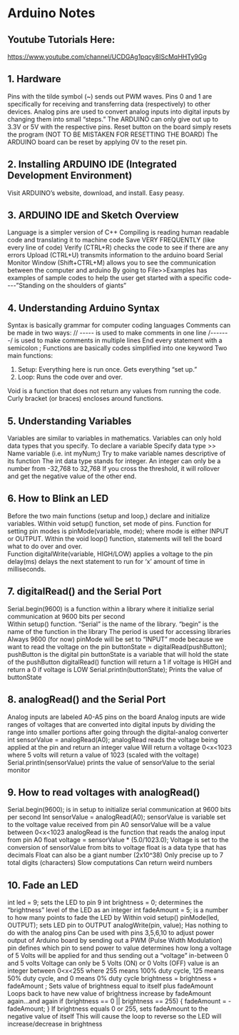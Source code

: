 # Arduino Notes

## Youtube Tutorials Here:  
<https://www.youtube.com/channel/UCDGAg1pqcy8IScMqHHTy9Gg>

## 1. Hardware

Pins with the tilde symbol (~) sends out PWM waves. 
Pins 0 and 1 are specifically for receiving and transferring data (respectively) to other devices.
Analog pins are used to convert analog inputs into digital inputs by changing them into small “steps.” 
The ARDUINO can only give out up to 3.3V or 5V with the respective pins. 
Reset button on the board simply resets the program (NOT TO BE MISTAKEN FOR RESETTING THE BOARD)
The ARDUINO board can be reset by applying 0V to the reset pin. 

## 2.  Installing ARDUINO IDE (Integrated Development Environment)

Visit ARDUINO’s website, download, and install. Easy peasy. 

## 3. ARDUINO IDE and Sketch Overview

Language is a simpler version of C++
Compiling is reading human readable code and translating it to machine code
Save VERY FREQUENTLY (like every line of code)
Verify (CTRL+R) checks the code to see if there are any errors 
Upload (CTRL+U) transmits information to the arduino board
Serial Monitor Window (Shift+CTRL+M) allows you to see the communication between the computer and arduino 
By going to File>>Examples has examples of sample codes to help the user get started with a specific code----”Standing on the shoulders of giants”

## 4. Understanding Arduino Syntax

Syntax is basically grammar for computer coding languages
Comments can be made in two ways:
//   -----     is used to make comments in one line
/*-------*/    is used to make comments in multiple lines
End every statement with a semicolon ; 
Functions are basically codes simplified into one keyword
Two main functions:
1. Setup: Everything here is run once. Gets everything “set up.”
2. Loop: Runs the code over and over. 

Void is a function that does not return any values from running the code. 
Curly bracket (or braces) encloses around functions.


## 5. Understanding Variables 

Variables are similar to variables in mathematics. 
Variables can only hold data types that you specify.
To declare a variable
Specify data type >> Name variable (i.e. int myNum;)
Try to make variable names descriptive of its function
The int data type stands for integer. An integer can only be a number from -32,768 to 32,768
If you cross the threshold, it will rollover and get the negative value of the other end.

## 6. How to Blink an LED

Before the two main functions (setup and loop,) declare and initialize variables. 
Within void setup() function, set mode of pins.
Function for setting pin modes is pinMode(variable, mode);      where mode is either INPUT or OUTPUT. 
Within the void loop() function, statements will tell the board what to do over and over.  
 Function digitalWrite(variable, HIGH/LOW) applies a voltage to the pin
delay(ms)   delays the next statement to run for ‘x’ amount of time in milliseconds.

## 7. digitalRead() and the Serial Port

Serial.begin(9600) is a function within a library where it initialize serial communication at 9600 bits per second  
Within setup() function. 
“Serial” is the name of the library. 
“begin” is the name of the function in the library 
The period is used for accessing libraries 
Always 9600 (for now) 
 pinMode will be set to “INPUT” mode because we want to read the voltage on the pin 
buttonState = digitalRead(pushButton);
pushButton is the digital pin
buttonState is a variable that will hold the state of the pushButton
digitalRead() function will return a 1 if voltage is HIGH and return a 0 if voltage is LOW
Serial.println(buttonState);
Prints the value of buttonState

## 8. analogRead() and the Serial Port

Analog inputs are labeled A0-A5 pins on the board
Analog inputs are wide ranges of voltages that are converted into digital inputs by dividing the range into smaller portions after going through the digital-analog converter
int sensorValue = analogRead(A0);
analogRead reads the voltage being applied at the pin and return an integer value
Will return a voltage 0<x<1023 where 5 volts will return a value of 1023 (scaled with the voltage)
Serial.println(sensorValue) prints the value of sensorValue to the serial monitor 

## 9. How to read voltages with analogRead()

Serial.begin(9600); is in setup to initialize serial communication at 9600 bits per second
Int sensorValue = analogRead(A0);
sensorValue is variable set to the voltage value received from pin A0 
sensorValue will be a value between 0<x<1023
analogRead is the function that reads the analog input from pin A0
float  voltage = sensorValue * (5.0/1023.0);
Voltage is set to the conversion of sensorValue from bits to voltage
float is a data type that has decimals
Float can also be a giant number (2x10^38)
Only precise up to 7 total digits (characters)
Slow computations
Can return weird numbers

## 10. Fade an LED

int led = 9;  sets the LED to pin 9 
int brightness = 0;  determines the “brightness” level of the LED as an integer
int fadeAmount = 5;  is a number to how many points to fade the LED by
Within void setup() 
pinMode(led, OUTPUT); sets LED pin to OUTPUT
analogWrite(pin, value);
Has nothing to do with the analog pins
Can be used with pins 3,5,6,10 to adjust power output of Arduino board by sending out a PWM (Pulse Width Modulation) 
pin defines which pin to send power to
value determines how long a voltage of 5 Volts will be applied for and thus sending out a “voltage” in-between 0 and 5 volts
Voltage can only be 5 Volts (ON) or 0 Volts (OFF)
value is an integer between 0<x<255 where 255 means 100% duty cycle, 125 means 50% duty cycle, and 0 means 0% duty cycle
brightness = brightness + fadeAmount ; 
Sets value of brightness equal to itself plus fadeAmount
Loops back to have new value of brightness increase by fadeAmount again...and again
if (brightness == 0 || brightness == 255) { fadeAmount = -fadeAmount; }
If brightness equals 0 or 255, sets fadeAmount to the negative value of itself
This will cause the loop to reverse so the LED will increase/decrease in brightness 


